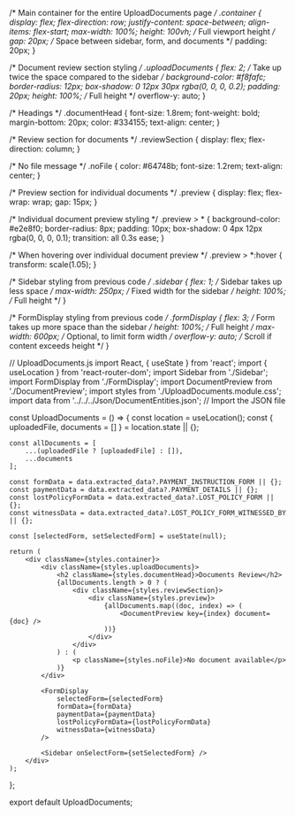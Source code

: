 /* Main container for the entire UploadDocuments page */
.container {
    display: flex;
    flex-direction: row;
    justify-content: space-between;
    align-items: flex-start;
    max-width: 100%;
    height: 100vh; /* Full viewport height */
    gap: 20px; /* Space between sidebar, form, and documents */
    padding: 20px;
}

/* Document review section styling */
.uploadDocuments {
    flex: 2; /* Take up twice the space compared to the sidebar */
    background-color: #f8fafc;
    border-radius: 12px;
    box-shadow: 0 12px 30px rgba(0, 0, 0, 0.2);
    padding: 20px;
    height: 100%; /* Full height */
    overflow-y: auto;
}

/* Headings */
.documentHead {
    font-size: 1.8rem;
    font-weight: bold;
    margin-bottom: 20px;
    color: #334155;
    text-align: center;
}

/* Review section for documents */
.reviewSection {
    display: flex;
    flex-direction: column;
}

/* No file message */
.noFile {
    color: #64748b;
    font-size: 1.2rem;
    text-align: center;
}

/* Preview section for individual documents */
.preview {
    display: flex;
    flex-wrap: wrap;
    gap: 15px;
}

/* Individual document preview styling */
.preview > * {
    background-color: #e2e8f0;
    border-radius: 8px;
    padding: 10px;
    box-shadow: 0 4px 12px rgba(0, 0, 0, 0.1);
    transition: all 0.3s ease;
}

/* When hovering over individual document preview */
.preview > *:hover {
    transform: scale(1.05);
}

/* Sidebar styling from previous code */
.sidebar {
    flex: 1; /* Sidebar takes up less space */
    max-width: 250px; /* Fixed width for the sidebar */
    height: 100%; /* Full height */
}

/* FormDisplay styling from previous code */
.formDisplay {
    flex: 3; /* Form takes up more space than the sidebar */
    height: 100%; /* Full height */
    max-width: 600px; /* Optional, to limit form width */
    overflow-y: auto; /* Scroll if content exceeds height */
}


// UploadDocuments.js
import React, { useState } from 'react';
import { useLocation } from 'react-router-dom';
import Sidebar from './Sidebar';
import FormDisplay from './FormDisplay';
import DocumentPreview from './DocumentPreview';
import styles from './UploadDocuments.module.css';
import data from '../../../Json/DocumentEntities.json'; // Import the JSON file

const UploadDocuments = () => {
    const location = useLocation();
    const { uploadedFile, documents = [] } = location.state || {};

    const allDocuments = [
        ...(uploadedFile ? [uploadedFile] : []),
        ...documents
    ];

    const formData = data.extracted_data?.PAYMENT_INSTRUCTION_FORM || {};
    const paymentData = data.extracted_data?.PAYMENT_DETAILS || {};
    const lostPolicyFormData = data.extracted_data?.LOST_POLICY_FORM || {};
    const witnessData = data.extracted_data?.LOST_POLICY_FORM_WITNESSED_BY || {};

    const [selectedForm, setSelectedForm] = useState(null);

    return (
        <div className={styles.container}>
            <div className={styles.uploadDocuments}>
                <h2 className={styles.documentHead}>Documents Review</h2>
                {allDocuments.length > 0 ? (
                    <div className={styles.reviewSection}>
                        <div className={styles.preview}>
                            {allDocuments.map((doc, index) => (
                                <DocumentPreview key={index} document={doc} />
                            ))}
                        </div>
                    </div>
                ) : (
                    <p className={styles.noFile}>No document available</p>
                )}
            </div>

            <FormDisplay 
                selectedForm={selectedForm} 
                formData={formData} 
                paymentData={paymentData} 
                lostPolicyFormData={lostPolicyFormData} 
                witnessData={witnessData} 
            />

            <Sidebar onSelectForm={setSelectedForm} />
        </div>
    );
};

export default UploadDocuments;
